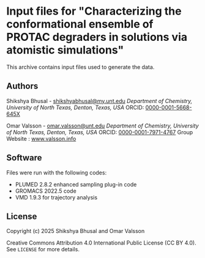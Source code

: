 # Input files for "Characterizing the conformational ensemble of PROTAC degraders in solutions via atomistic simulations"
This archive contains input files used to generate the data.

## Authors
Shikshya Bhusal - shikshyabhusal@my.unt.edu
*Department of Chemistry,*
*University of North Texas,*
*Denton, Texas, USA*
ORCID: [0000-0001-5668-645X](https://orcid.org/0000-0001-5668-645X)

Omar Valsson - omar.valsson@unt.edu
*Department of Chemistry,*
*University of North Texas,*
*Denton, Texas, USA*
ORCID: [0000-0001-7971-4767](https://orcid.org/0000-0001-7971-4767)
Group Website : www.valsson.info

## Software
Files were run with the following codes:
- PLUMED 2.8.2 enhanced sampling plug-in code 
- GROMACS 2022.5 code
- VMD 1.9.3 for trajectory analysis

## License
Copyright (c) 2025 Shikshya Bhusal and Omar Valsson

Creative Commons Attribution 4.0 International Public License (CC BY 4.0). See `LICENSE` for more details.
